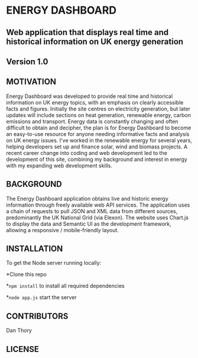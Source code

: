 # ENERGY DASHBOARD

## Web application that displays real time and historical information on UK energy generation

## Version 1.0

## MOTIVATION 
Energy Dashboard was developed to provide real time and historical information on UK energy topics, with an emphasis on clearly accessible facts and figures. Initially the site centres on electricity generation, but later updates will include sections on heat generation, renewable energy, carbon emissions and transport. Energy data is constantly changing and often difficult to obtain and decipher, the plan is for Energy Dashboard to become an easy-to-use resource for anyone needing informative facts and analysis on UK energy issues.
I've worked in the renewable energy for several years, helping developers set up and finance solar, wind and biomass projects. A recent career change into coding and web development led to the development of this site, combining my background and interest in energy with my expanding web development skills.

## BACKGROUND

The Energy Dashboard application obtains live and historic energy information through freely available web API services. The application uses a chain of requests to pull JSON and XML data from different sources, predominantly the UK National Grid (via Elexon). The website uses Chart.js to display the data and Semantic UI as the development framework, allowing a responsive / mobile-friendly layout.

## INSTALLATION

To get the Node server running locally:

*Clone this repo

*`npm install` to install all required dependencies

*`node app.js` start the server

## CONTRIBUTORS

Dan Thory 

## LICENSE
